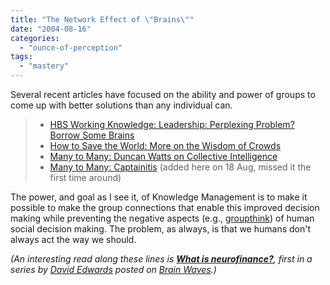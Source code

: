 ```yaml
---
title: "The Network Effect of \"Brains\""
date: "2004-08-16"
categories: 
  - "ounce-of-perception"
tags: 
  - "mastery"
---
```


Several recent articles have focused on the ability and power of groups to come up with better solutions than any individual can.

>   
> 
> - [HBS Working Knowledge: Leadership: Perplexing Problem? Borrow Some Brains](http://hbswk.hbs.edu/item.jhtml?id=4318&t=leadership)
> - [How to Save the World: More on the Wisdom of Crowds](http://blogs.salon.com/0002007/2004/08/12.html#a838)
> - [Many to Many: Duncan Watts on Collective Intelligence](http://www.corante.com/many/archives/2004/08/12/duncan_watts_on_collective_intelligence.php)
> - [Many to Many: Captainitis](http://www.corante.com/many/archives/2004/08/17/captainitis.php) (added here on 18 Aug, missed it the first time around)

The power, and goal as I see it, of Knowledge Management is to make it possible to make the group connections that enable this improved decision making while preventing the negative aspects (e.g., [groupthink](http://www.google.com/search?sourceid=navclient&ie=UTF-8&q=groupthink)) of human social decision making. The problem, as always, is that we humans don't always act the way we should.  
  
_(An interesting read along these lines is **[What is neurofinance?](http://www.corante.com/brainwaves/archives/005593.html)**, first in a series by [David Edwards](http://www.neurofinance.com/) posted on [Brain Waves](http://www.corante.com/brainwaves/).)_
